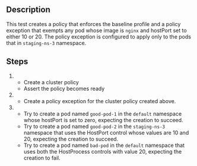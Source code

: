 ## Description

This test creates a policy that enforces the baseline profile and a policy exception that exempts any pod whose image is `nginx` and hostPort set to either 10 or 20.
The policy exception is configured to apply only to the pods that in `staging-ns-3` namespace.

## Steps

1.  - Create a cluster policy
    - Assert the policy becomes ready
1.  - Create a policy exception for the cluster policy created above.
1.  - Try to create a pod named `good-pod-1` in the `default` namespace whose hostPort is set to zero, expecting the creation to succeed.
    - Try to create a pod named `good-pod-2` in the `staging-ns-3` namespace that uses the HostPort control whose values are 10 and 20, expecting the creation to succeed.
    - Try to create a pod named `bad-pod` in the `default` namespace that uses both the HostProcess controls with value 20, expecting the creation to fail.

